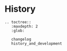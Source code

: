 # History

```eval_rst
.. toctree::
   :maxdepth: 2
   :glob:

   changelog
   history_and_development

```
